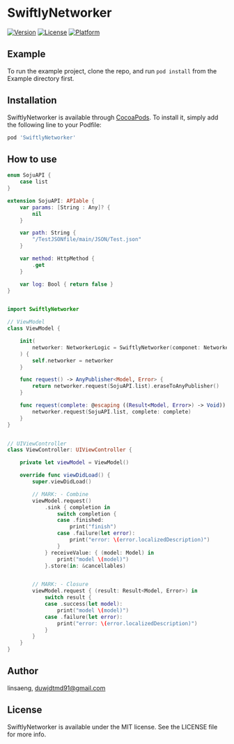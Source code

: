 # SwiftlyNetworker


[![Version](https://img.shields.io/cocoapods/v/SwiftlyNetworker.svg?style=flat)](https://cocoapods.org/pods/SwiftlyNetworker)
[![License](https://img.shields.io/cocoapods/l/SwiftlyNetworker.svg?style=flat)](https://cocoapods.org/pods/SwiftlyNetworker)
[![Platform](https://img.shields.io/cocoapods/p/SwiftlyNetworker.svg?style=flat)](https://cocoapods.org/pods/SwiftlyNetworker)

## Example

To run the example project, clone the repo, and run `pod install` from the Example directory first.

## Installation

SwiftlyNetworker is available through [CocoaPods](https://cocoapods.org). To install
it, simply add the following line to your Podfile:

``` ruby
pod 'SwiftlyNetworker'
```

## How to use

``` Swift
enum SojuAPI {
    case list
}

extension SojuAPI: APIable {
    var params: [String : Any]? {
        nil
    }

    var path: String {
        "/TestJSONfile/main/JSON/Test.json"
    }

    var method: HttpMethod {
        .get
    }

    var log: Bool { return false }
}

```

``` Swift

import SwiftlyNetworker

// ViewModel
class ViewModel {

    init(
        networker: NetworkerLogic = SwiftlyNetworker(componet: NetworkerLogicDependency)
    ) {
        self.networker = networker
    }

    func request() -> AnyPublisher<Model, Error> {
        return networker.request(SojuAPI.list).eraseToAnyPublisher()
    }

    func request(complete: @escaping ((Result<Model, Error>) -> Void)) {
        networker.request(SojuAPI.list, complete: complete)
    }
}


// UIViewController
class ViewController: UIViewController {

    private let viewModel = ViewModel()

    override func viewDidLoad() {
        super.viewDidLoad()

        // MARK: - Combine
        viewModel.request()
            .sink { completion in
                switch completion {
                case .finished:
                    print("finish")
                case .failure(let error):
                    print("error: \(error.localizedDescription)")
                }
            } receiveValue: { (model: Model) in
                print("model \(model)")
            }.store(in: &cancellables)


        // MARK: - Closure
        viewModel.request { (result: Result<Model, Error>) in
            switch result {
            case .success(let model):
                print("model \(model)")
            case .failure(let error):
                print("error: \(error.localizedDescription)")
            }
        }
    }
}


```


## Author

linsaeng, duwjdtmd91@gmail.com

## License

SwiftlyNetworker is available under the MIT license. See the LICENSE file for more info.
